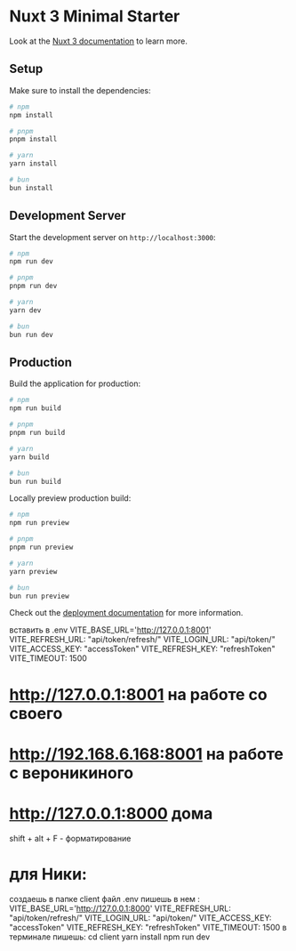 # Nuxt 3 Minimal Starter

Look at the [Nuxt 3 documentation](https://nuxt.com/docs/getting-started/introduction) to learn more.

## Setup

Make sure to install the dependencies:

```bash
# npm
npm install

# pnpm
pnpm install

# yarn
yarn install

# bun
bun install
```

## Development Server

Start the development server on `http://localhost:3000`:

```bash
# npm
npm run dev

# pnpm
pnpm run dev

# yarn
yarn dev

# bun
bun run dev
```

## Production

Build the application for production:

```bash
# npm
npm run build

# pnpm
pnpm run build

# yarn
yarn build

# bun
bun run build
```

Locally preview production build:

```bash
# npm
npm run preview

# pnpm
pnpm run preview

# yarn
yarn preview

# bun
bun run preview
```

Check out the [deployment documentation](https://nuxt.com/docs/getting-started/deployment) for more information.


вставить в .env
VITE_BASE_URL='http://127.0.0.1:8001'
VITE_REFRESH_URL: "api/token/refresh/"
VITE_LOGIN_URL: "api/token/"
VITE_ACCESS_KEY: "accessToken"
VITE_REFRESH_KEY: "refreshToken"
VITE_TIMEOUT: 1500
# http://127.0.0.1:8001 на работе со своего
# http://192.168.6.168:8001 на работе с вероникиного
# http://127.0.0.1:8000 дома

shift + alt + F - форматирование





# для Ники:

создаешь в папке client файл .env
пишешь в нем :
    VITE_BASE_URL='http://127.0.0.1:8000'
    VITE_REFRESH_URL: "api/token/refresh/"
    VITE_LOGIN_URL: "api/token/"
    VITE_ACCESS_KEY: "accessToken"
    VITE_REFRESH_KEY: "refreshToken"
    VITE_TIMEOUT: 1500
в терминале пишешь:
cd client
yarn install
npm run dev
